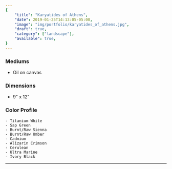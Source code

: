 ```yaml
---
{
    "title": "Karyatides of Athens",
    "date": 2019-01-25T14:13:05-05:00,
    "image": "img/portfolio/karyatides_of_athens.jpg",
    "draft": true,
    "category": ["landscape"],
    "available": true,
}
---
```


### Mediums
- Oil on canvas

### Dimensions
- 9" x 12"

### Color Profile
    - Titanium White
    - Sap Green
    - Burnt/Raw Sienna
    - Burnt/Raw Umber
    - Cadmium
    - Alizarin Crimson
    - Cerulean 
    - Ultra Marine 
    - Ivory Black
    
---